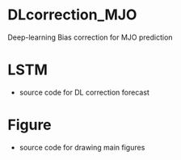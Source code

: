 # DLcorrection_MJO
Deep-learning Bias correction for MJO prediction

# LSTM

- source code for DL correction forecast

# Figure

- source code for drawing main figures
